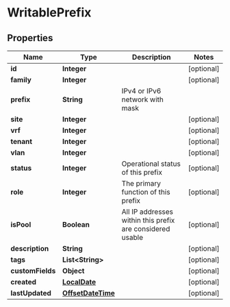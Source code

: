 # WritablePrefix

## Properties
Name | Type | Description | Notes
------------ | ------------- | ------------- | -------------
**id** | **Integer** |  |  [optional]
**family** | **Integer** |  |  [optional]
**prefix** | **String** | IPv4 or IPv6 network with mask | 
**site** | **Integer** |  |  [optional]
**vrf** | **Integer** |  |  [optional]
**tenant** | **Integer** |  |  [optional]
**vlan** | **Integer** |  |  [optional]
**status** | **Integer** | Operational status of this prefix |  [optional]
**role** | **Integer** | The primary function of this prefix |  [optional]
**isPool** | **Boolean** | All IP addresses within this prefix are considered usable |  [optional]
**description** | **String** |  |  [optional]
**tags** | **List&lt;String&gt;** |  |  [optional]
**customFields** | **Object** |  |  [optional]
**created** | [**LocalDate**](LocalDate.md) |  |  [optional]
**lastUpdated** | [**OffsetDateTime**](OffsetDateTime.md) |  |  [optional]
